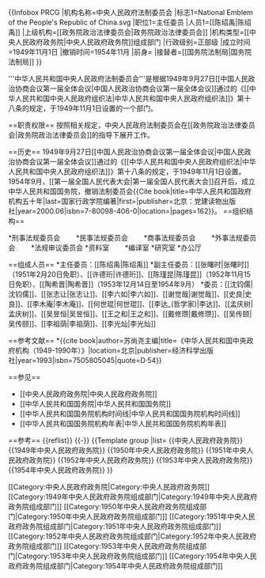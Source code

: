 {{Infobox PRCG
|机构名称=中央人民政府法制委员会
|标志1=National Emblem of the People's Republic of China.svg
|职位1=主任委员
|人员1=[[陈绍禹|陈绍禹]]
|上级机构=[[政务院政治法律委员会|政务院政治法律委员会]]
|机构类型=[[中央人民政府政务院|中央人民政府政务院]]组成部门
|行政级别=正部级
|成立时间=1949年11月1日
|撤销时间=1954年11月
|前身=
|接替者=[[国务院法制局|国务院法制局]]
}}

'''中华人民共和国中央人民政府法制委员会'''是根据1949年9月27日[[中国人民政治协商会议第一届全体会议|中国人民政治协商会议第一届全体会议]]通过的《[[中华人民共和国中央人民政府组织法|中华人民共和国中央人民政府组织法]]》第十八条的规定，于1949年11月1日设置的一个部门。

==职责权限==
按照相关规定，中央人民政府法制委员会在[[政务院政治法律委员会|政务院政治法律委员会]]的指导下展开工作。

==历史==
1949年9月27日[[中国人民政治协商会议第一届全体会议|中国人民政治协商会议第一届全体会议]]通过的《[[中华人民共和国中央人民政府组织法|中华人民共和国中央人民政府组织法]]》第十八条的规定，于1949年11月1日设置。1954年9月，[[第一届全国人民代表大会|第一届全国人民代表大会]]召开后，成立中华人民共和国国务院，撤销法制委员会<ref>{{Cite book|title=中华人民共和国政府机构五十年|last=国家行政学院编著|first=|publisher=北京：党建读物出版社|year=2000.06|isbn=7-80098-406-0|location=|pages=162}}</ref>。
==组织结构==

*刑事法规委员会　　
*民事法规委员会　　
*商事法规委员会　　
*外事法规委员会　　
*法规审议委员会
*资料室　　
*编译室
*研究室
*办公厅 　　

==组成人员==
*主任委员：[[陈绍禹|陈绍禹]]
*副主任委员：[[张曙时|张曙时]]（1951年2月20日免职）、[[许德珩|许德珩]]、[[陈瑾昆|陈瑾昆]]（1952年11月15日免职）、[[陶希晋|陶希晋]]（1953年12月14日至1954年9月）
*委员：[[沈钧儒|沈钧儒]]、[[张志让|张志让]]、[[李六如|李六如]]、[[谢觉哉|谢觉哉]]、[[史良|史良]]、[[李木庵|李木庵]]、[[何世琨|何世琨]]、[[李达_(哲学家)|李达]]、[[孟庆树|孟庆树]]、[[吴昱恒|吴昱恒]]、[[王之和|王之和]]、[[戴修瓒|戴修瓒]]、[[吴传颐|吴传颐]]、[[李祖荫|李祖荫]]、[[李光灿|李光灿]]

==参考文献==
*{{cite book|author=苏尚尧主编|title=《中华人民共和国中央政府机构（1949-1990年）》|location=北京|publisher=经济科学出版社|year=1993|isbn=7505805045|quote=D·54}}

==参见==
* [[中央人民政府政务院|中央人民政府政务院]]
* [[中华人民共和国国务院|中华人民共和国国务院]]
* [[中华人民共和国国务院机构时间线|中华人民共和国国务院机构时间线]]
* [[中华人民共和国国务院机构年表|中华人民共和国国务院机构年表]]

==参考==
{{reflist}}
{{-}}
{{Template group
|list=
{{中央人民政府政务院}}
{{1949年中央人民政府政务院}}
{{1950年中央人民政府政务院}}
{{1951年中央人民政府政务院}}
{{1952年中央人民政府政务院}}
{{1953年中央人民政府政务院}}
{{1954年中央人民政府政务院}}
}}

[[Category:中央人民政府政务院|Category:中央人民政府政务院]]
[[Category:1949年中央人民政府政务院组成部门|Category:1949年中央人民政府政务院组成部门]]
[[Category:1950年中央人民政府政务院组成部门|Category:1950年中央人民政府政务院组成部门]]
[[Category:1951年中央人民政府政务院组成部门|Category:1951年中央人民政府政务院组成部门]]
[[Category:1952年中央人民政府政务院组成部门|Category:1952年中央人民政府政务院组成部门]]
[[Category:1953年中央人民政府政务院组成部门|Category:1953年中央人民政府政务院组成部门]]
[[Category:1954年中央人民政府政务院组成部门|Category:1954年中央人民政府政务院组成部门]]